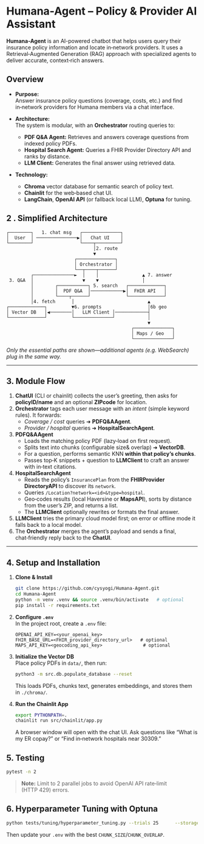 # Humana-Agent – Policy & Provider AI Assistant

**Humana-Agent** is an AI-powered chatbot that helps users query their insurance policy information and locate in‑network providers. It uses a Retrieval‑Augmented Generation (RAG) approach with specialized agents to deliver accurate, context‑rich answers.

## Overview

- **Purpose:**  
  Answer insurance policy questions (coverage, costs, etc.) and find in‑network providers for Humana members via a chat interface.

- **Architecture:**  
  The system is modular, with an **Orchestrator** routing queries to:
  - **PDF Q&A Agent:** Retrieves and answers coverage questions from indexed policy PDFs.  
  - **Hospital Search Agent:** Queries a FHIR Provider Directory API and ranks by distance.  
  - **LLM Client:** Generates the final answer using retrieved data.

- **Technology:**  
  - **Chroma** vector database for semantic search of policy text.  
  - **Chainlit** for the web‐based chat UI.  
  - **LangChain**, **OpenAI API** (or fallback local LLM), **Optuna** for tuning.
## 2 . Simplified Architecture

```text
┌────────┐   1. chat msg   ┌──────────────┐
│  User  │ ───────────────▶│   Chat UI    │
└────────┘                 └────┬─────────┘
                                │2. route
                                ▼
                         ┌──────────────┐
                         │ Orchestrator │
                         └──┬────┬──────┘
         ┌───────────────►  │    │                ▲ 7. answer
 3. Q&A  │                  ▼    ▼                │
         │        ┌───────────┐ 5. search   ┌─────────────┐
         │        │  PDF Q&A  │────────────▶│  FHIR API   │
         │        └────┬──────┘             └─────────────┘
         │4. fetch      │                           ▲
┌─────────────┐         ▼6. prompts                 │6b geo
│ Vector DB   │◀────────│   LLM Client │────────────┤
└─────────────┘         └──────────────┘            │
                                                    ▼
                                              ┌──────────────┐
                                              │ Maps / Geo   │
                                              └──────────────┘
```
*Only the essential paths are shown—additional agents (e.g. WebSearch) plug in the same way.*

---

## 3. Module Flow

1. **ChatUI** (CLI or chainlit) collects the user’s greeting, then asks for **policyID/name** and an optional **ZIPcode** for location.
2. **Orchestrator** tags each user message with an *intent* (simple keyword rules).  It forwards:
   - *Coverage / cost* queries ➜ **PDFQ&AAgent**.
   - *Provider / hospital* queries ➜ **HospitalSearchAgent**.
3. **PDFQ&AAgent**
   - Loads the matching policy PDF (lazy‑load on first request).
   - Splits text into chunks (configurable size& overlap) ➜ **VectorDB**.
   - For a question, performs semantic KNN **within that policy’s chunks**.
   - Passes top‑K snippets + question to **LLMClient** to craft an answer with in‑text citations.
4. **HospitalSearchAgent**
   - Reads the policy’s `InsurancePlan` from the **FHIRProvider DirectoryAPI** to discover its `network`.
   - Queries `/Location?network=<id>&type=hospital`.
   - Geo‑codes results (local Haversine or **MapsAPI**), sorts by distance from the user’s ZIP, and returns a list.
   - The **LLMClient** optionally rewrites or formats the final answer.
5. **LLMClient** tries the primary cloud model first; on error or offline mode it falls back to a local model.
6. The **Orchestrator** merges the agent’s payload and sends a final, chat‑friendly reply back to the **ChatUI**.

---

## 4. Setup and Installation

1. **Clone & Install**  
   ```bash
   git clone https://github.com/cysyogi/Humana-Agent.git
   cd Humana-Agent
   python -m venv .venv && source .venv/bin/activate   # optional
   pip install -r requirements.txt
   ```

2. **Configure `.env`**  
   In the project root, create a `.env` file:
   ```env
   OPENAI_API_KEY=<your_openai_key>
   FHIR_BASE_URL=<FHIR_provider_directory_url>   # optional
   MAPS_API_KEY=<geocoding_api_key>               # optional
   ```

3. **Initialize the Vector DB**  
   Place policy PDFs in `data/`, then run:
   ```bash
   python3 -m src.db.populate_database --reset
   ```
   This loads PDFs, chunks text, generates embeddings, and stores them in `./chroma/`.

4. **Run the Chainlit App**  
   ```bash
   export PYTHONPATH=.
   chainlit run src/chainlit/app.py
   ```
   A browser window will open with the chat UI. Ask questions like “What is my ER copay?” or “Find in‑network hospitals near 30309.”

## 5. Testing

```bash
pytest -n 2
```
> **Note:** Limit to 2 parallel jobs to avoid OpenAI API rate‑limit (HTTP 429) errors.

## 6. Hyperparameter Tuning with Optuna

```bash
python tests/tuning/hyperparameter_tuning.py --trials 25      --storage sqlite:///optuna_rag.db --study rag_param_search
```
Then update your `.env` with the best `CHUNK_SIZE`/`CHUNK_OVERLAP`.